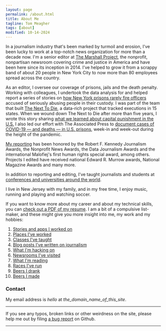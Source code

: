 ```yaml
---
layout: page
permalink: /about.html
title: About Me
tagline: Tom Meagher
tags: [about]
modified: 10-14-2024
---
```

In a journalism industry that's been marked by turmoil and erosion, I've been lucky to work at a top-notch news organization for more than a decade now. I'm a senior editor at [The Marshall Project](https://www.themarshallproject.org/), the nonprofit, nonpartisan newsroom covering crime and justice in America and have been here since its inception in 2014. I've helped to grow it from a scrappy band of about 20 people in New York City to now more than 80 employees spread across the country. 

As an editor, I oversee our coverage of prisons, jails and the death penalty. Working with colleagues, I undertook the data analysis for and helped report a series of stories on [how New York prisons rarely fire officers](https://www.themarshallproject.org/staff/tom-meagher) accused of seriously abusing people in their custody. I was part of the team that built [The Next To Die](https://www.themarshallproject.org/next-to-die), a data-rich project that tracked executions in 15 states. When we wound down The Next to Die after more than five years, I wrote this story sharing [what we learned about capital punishment in the U.S.](https://www.themarshallproject.org/2021/02/10/what-120-executions-tell-us-about-criminal-justice-in-america) I also led our effort with The Associated Press to [document cases of COVID-19 — and deaths — in U.S. prisons](https://www.themarshallproject.org/2020/05/01/a-state-by-state-look-at-coronavirus-in-prisons), week-in and week-out during the height of the pandemic. 

[My reporting](https://www.themarshallproject.org/staff/tom-meagher) has been honored by the Robert F. Kennedy Journalism Awards, the Nonprofit News Awards, the Data Journalism Awards and the international Malofiej's first human rights special award, among others. Projects I edited have received national Edward R. Murrow awards, National Magazine Awards and many more.

In addition to reporting and editing, I've taught journalists and students at [conferences and universities around the world](classes.html).

I live in New Jersey with my family, and in my free time, I enjoy music, running and playing and watching soccer.

If you want to know more about my career and about my technical skills, you can [check out a PDF of my resume](https://www.tommeagher.com/files/meagher_resume.pdf). I am a bit of a compulsive list-maker, and these might give you more insight into me, my work and my hobbies:

1.  [Stories and apps I worked on](clips.html)
2.  [Places I've worked](http://linkedin.com/in/tommeagher)
3.  [Classes I've taught](classes.html)
4.  [Blog posts I've written on journalism](posts/index.html)
5.  [What I'm hacking on](https://github.com/tommeagher?tab=activity)
6.  [Newsrooms I've visited](newsrooms.html)
7.  [What I'm reading](http://www.goodreads.com/review/list/7478342-tom?sort=date_read)
8.  [Races I've run](races.html)
9.  [Beers I drank](https://untappd.com/user/tommeagher)
10.  [Beers I made](https://carboy.tommeagher.com/)

### Contact
My email address is _hello_ at _the_domain_name_of_this_site_.

---
If you see any typos, broken links or other weirdness on the site, please help me out by filing [a bug report](https://github.com/tommeagher/tommeagher.github.io/issues) on Github.

<hr />